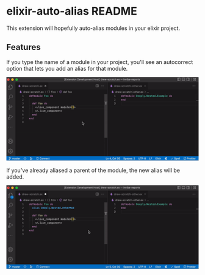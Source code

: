 # elixir-auto-alias README

This extension will hopefully auto-alias modules in your elixir project.

## Features

If you type the name of a module in your project, you'll see an autocorrect option that lets you add an alias for that module.

![simple example](images/example-1.gif)

If you've already aliased a parent of the module, the new alias will be added.

![example with parent](images/example-2.gif)
